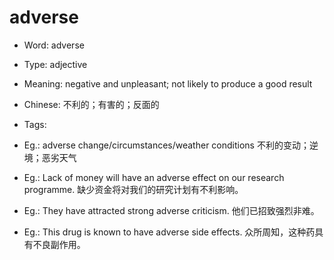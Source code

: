 # adverse

- Word: adverse

- Type: adjective
- Meaning: negative and unpleasant; not likely to produce a good result
- Chinese: 不利的；有害的；反面的
- Tags: 
- Eg.: adverse change/circumstances/weather conditions 不利的变动；逆境；恶劣天气
- Eg.: Lack of money will have an adverse effect on our research programme. 缺少资金将对我们的研究计划有不利影响。
- Eg.: They have attracted strong adverse criticism. 他们已招致强烈非难。
- Eg.: This drug is known to have adverse side effects. 众所周知，这种药具有不良副作用。

